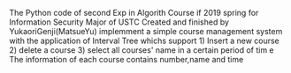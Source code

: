 The Python code of second Exp in Algorith Course if 2019 spring for Information Security Major of USTC
Created and finished by YukaoriGenji(MatsueYu)
implemment a simple course management system with the application of Interval Tree whichs support 1) Insert a new course 2) delete a course 3) select all courses' name in a certain period of tim e
The information of each course contains number,name and time
